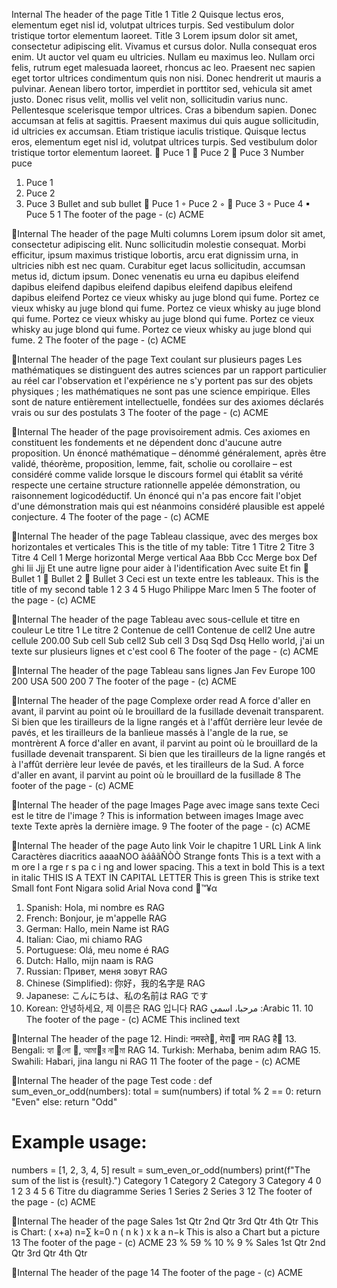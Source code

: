 Internal
The header of the page
Title 1
Title 2
Quisque lectus eros, elementum eget nisl id, volutpat ultrices turpis. Sed vestibulum dolor tristique 
tortor elementum laoreet.
Title 3
Lorem ipsum dolor sit amet, consectetur adipiscing elit. Vivamus et cursus dolor. Nulla consequat 
eros enim. Ut auctor vel quam eu ultricies. Nullam eu maximus leo. Nullam orci felis, rutrum eget 
malesuada laoreet, rhoncus ac leo. Praesent nec sapien eget tortor ultrices condimentum quis non 
nisi. Donec hendrerit ut mauris a pulvinar. Aenean libero tortor, imperdiet in porttitor sed, vehicula 
sit amet justo. Donec risus velit, mollis vel velit non, sollicitudin varius nunc. Pellentesque 
scelerisque tempor ultrices. Cras a bibendum sapien. Donec accumsan at felis at sagittis. Praesent 
maximus dui quis augue sollicitudin, id ultricies ex accumsan. Etiam tristique iaculis tristique. 
Quisque lectus eros, elementum eget nisl id, volutpat ultrices turpis. Sed vestibulum dolor tristique 
tortor elementum laoreet.
 Puce 1
 Puce 2
 Puce 3
Number puce
1. Puce 1
2. Puce 2
3. Puce 3
Bullet and sub bullet
 Puce 1
◦ Puce 2
◦
 Puce 3
◦ Puce 4
▪ Puce 5
1
The footer of the page - (c) ACME

Internal
The header of the page
Multi columns
Lorem ipsum dolor sit amet, consectetur 
adipiscing elit. Nunc sollicitudin
molestie consequat. Morbi efficitur, ipsum 
maximus tristique lobortis, arcu
erat dignissim urna, in ultricies nibh est nec 
quam. Curabitur eget lacus
sollicitudin, accumsan metus id, dictum ipsum. 
Donec venenatis eu urna eu dapibus eleifend 
dapibus eleifend dapibus eleifend dapibus 
eleifend dapibus eleifend dapibus eleifend
Portez ce vieux whisky au juge blond qui fume. 
Portez ce vieux whisky au juge blond qui fume. 
Portez ce vieux whisky au juge blond qui fume. 
Portez ce vieux whisky au juge blond qui fume. 
Portez ce vieux whisky au juge blond qui fume. 
Portez ce vieux whisky au juge blond qui fume.
2
The footer of the page - (c) ACME

Internal
The header of the page
Text coulant sur plusieurs pages
Les mathématiques se distinguent des autres sciences par un rapport particulier au 
réel car l'observation et l'expérience ne s'y portent pas sur des objets physiques ; les 
mathématiques ne sont pas une science empirique. Elles sont de nature entièrement 
intellectuelle, fondées sur des axiomes déclarés vrais ou sur des postulats
3
The footer of the page - (c) ACME

Internal
The header of the page
provisoirement admis. Ces axiomes en constituent les fondements et ne dépendent 
donc d'aucune autre proposition. Un énoncé mathématique – dénommé 
généralement, après être validé, théorème, proposition, lemme, fait, scholie ou 
corollaire – est considéré comme valide lorsque le discours formel qui établit sa vérité
respecte une certaine structure rationnelle appelée démonstration, ou raisonnement 
logicodéductif. Un énoncé qui n'a pas encore fait l'objet d'une démonstration mais 
qui est néanmoins considéré plausible est appelé conjecture.
4
The footer of the page - (c) ACME

Internal
The header of the page
Tableau classique, avec des merges box horizontales et
verticales
This is the title of my table:
Titre 1 Titre 2 Titre 3 Titre 4
Cell 1 Merge horizontal Merge vertical
Aaa Bbb Ccc
Merge box Def ghi
Iii Jjj
Et une autre ligne pour aider à l'identification Avec suite Et fin
 Bullet 1
 Bullet 2
 Bullet 3
Ceci est un texte entre les tableaux.
This is the title of my second table
1 2 3 4 5
Hugo Philippe Marc Imen
5
The footer of the page - (c) ACME

Internal
The header of the page
Tableau avec sous-cellule et titre en couleur
Le titre 1 Le titre 2
Contenue de cell1 Contenue de cell2
Une autre cellule 200.00
Sub cell Sub cell2 Sub cell 3
Dsq Sqd Dsq Hello world, j'ai un texte sur plusieurs 
lignes et c'est cool
6
The footer of the page - (c) ACME

Internal
The header of the page
Tableau sans lignes
Jan Fev
Europe 100 200
USA 500 200
7
The footer of the page - (c) ACME

Internal
The header of the page
Complexe order read
A force d'aller en avant, il parvint au point où le brouillard de la fusillade devenait transparent. Si 
bien que les tirailleurs de la ligne rangés et à l'affût derrière leur levée de pavés, et les tirailleurs de 
la banlieue massés à l'angle de la rue, se montrèrent
A force d'aller en avant, il 
parvint au point où le brouillard
de la fusillade 
devenait transparent. Si bien 
que les tirailleurs de la ligne 
rangés et à l'affût derrière leur
levée de pavés, et les tirailleurs 
de la Sud.
A force d'aller en avant, il parvint au point où le brouillard de la fusillade
8
The footer of the page - (c) ACME

Internal
The header of the page
Images
Page avec image sans texte
Ceci est le titre de l'image ?
This is information between images
Image avec texte
Texte après la dernière image.
9
The footer of the page - (c) ACME

Internal
The header of the page
Auto link
Voir le chapitre 1
URL Link
A link
Caractères diacritics
aaaaNOO
àáâãÑÒÒ
Strange fonts
This is a text with a m ore l a rge r s pa c i ng and lower spacing.
This a text in bold
This is a text in italic
THIS IS A TEXT IN CAPITAL LETTER
This is green
This is strike text
Small font
Font Nigara solid
Arial Nova cond
™¥α
1. Spanish: Hola, mi nombre es RAG
2. French: Bonjour, je m'appelle RAG
3. German: Hallo, mein Name ist RAG
4. Italian: Ciao, mi chiamo RAG
5. Portuguese: Olá, meu nome é RAG
6. Dutch: Hallo, mijn naam is RAG
7. Russian: Привет, меня зовут RAG
8. Chinese (Simplified): 你好，我的名字是 RAG
9. Japanese: こんにちは、私の名前は RAG です
10. Korean: 안녕하세요, 제 이름은 RAG 입니다
RAG مرحبا، اسمي :Arabic 11.
10
The footer of the page - (c) ACME
This inclined text

Internal
The header of the page
12. Hindi: नमस्ते, मेरा नाम RAG है
13. Bengali: হ্যা
লো, আমার নামা RAG
14. Turkish: Merhaba, benim adım RAG
15. Swahili: Habari, jina langu ni RAG
11
The footer of the page - (c) ACME

Internal
The header of the page
Test code :
def sum_even_or_odd(numbers):
 total = sum(numbers)
 if total % 2 == 0:
 return "Even"
 else:
 return "Odd"
# Example usage:
numbers = [1, 2, 3, 4, 5]
result = sum_even_or_odd(numbers)
print(f"The sum of the list is {result}.")
Category 1 Category 2 Category 3 Category 4
0
1
2
3
4
5
6
Titre du diagramme
Series 1 Series 2 Series 3
12
The footer of the page - (c) ACME

Internal
The header of the page
Sales
1st Qtr 2nd Qtr 3rd Qtr 4th Qtr
This is Chart:
( x+a)
n=∑
k=0
n
(
n
k )
x
k
a
n−k
This is also a Chart but a picture
13
The footer of the page - (c) ACME
23 % 59 %
10 %
9 %
Sales
1st Qtr 2nd Qtr 3rd Qtr 4th Qtr

Internal
The header of the page
14
The footer of the page - (c) ACME
